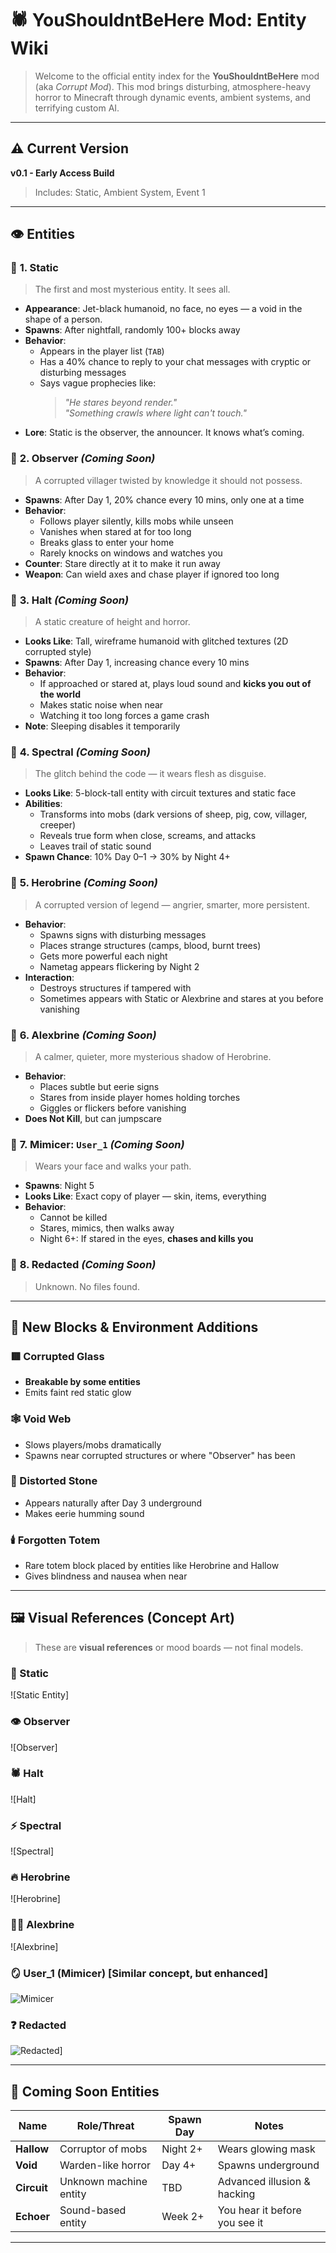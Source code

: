 
# 🕷️ YouShouldntBeHere Mod: Entity Wiki

> Welcome to the official entity index for the **YouShouldntBeHere** mod (aka *Corrupt Mod*). This mod brings disturbing, atmosphere-heavy horror to Minecraft through dynamic events, ambient systems, and terrifying custom AI.

---

## ⚠️ Current Version
**v0.1 - Early Access Build**  
> Includes: Static, Ambient System, Event 1

---

## 👁️ Entities

### 🔹 **1. Static**  
> The first and most mysterious entity. It sees all.

- **Appearance**: Jet-black humanoid, no face, no eyes — a void in the shape of a person.  
- **Spawns**: After nightfall, randomly 100+ blocks away  
- **Behavior**:
  - Appears in the player list (`TAB`)
  - Has a 40% chance to reply to your chat messages with cryptic or disturbing messages
  - Says vague prophecies like:
    > *"He stares beyond render."*  
    > *"Something crawls where light can't touch."*
- **Lore**: Static is the observer, the announcer. It knows what’s coming.

### 🔹 **2. Observer** *(Coming Soon)*  
> A corrupted villager twisted by knowledge it should not possess.

- **Spawns**: After Day 1, 20% chance every 10 mins, only one at a time  
- **Behavior**:
  - Follows player silently, kills mobs while unseen
  - Vanishes when stared at for too long
  - Breaks glass to enter your home
  - Rarely knocks on windows and watches you
- **Counter**: Stare directly at it to make it run away  
- **Weapon**: Can wield axes and chase player if ignored too long

### 🔹 **3. Halt** *(Coming Soon)*  
> A static creature of height and horror.

- **Looks Like**: Tall, wireframe humanoid with glitched textures (2D corrupted style)  
- **Spawns**: After Day 1, increasing chance every 10 mins  
- **Behavior**:
  - If approached or stared at, plays loud sound and **kicks you out of the world**
  - Makes static noise when near
  - Watching it too long forces a game crash
- **Note**: Sleeping disables it temporarily

### 🔹 **4. Spectral** *(Coming Soon)*  
> The glitch behind the code — it wears flesh as disguise.

- **Looks Like**: 5-block-tall entity with circuit textures and static face  
- **Abilities**:
  - Transforms into mobs (dark versions of sheep, pig, cow, villager, creeper)
  - Reveals true form when close, screams, and attacks
  - Leaves trail of static sound
- **Spawn Chance**: 10% Day 0–1 → 30% by Night 4+

### 🔹 **5. Herobrine** *(Coming Soon)*  
> A corrupted version of legend — angrier, smarter, more persistent.

- **Behavior**:
  - Spawns signs with disturbing messages
  - Places strange structures (camps, blood, burnt trees)
  - Gets more powerful each night
  - Nametag appears flickering by Night 2
- **Interaction**:
  - Destroys structures if tampered with
  - Sometimes appears with Static or Alexbrine and stares at you before vanishing

### 🔹 **6. Alexbrine** *(Coming Soon)*  
> A calmer, quieter, more mysterious shadow of Herobrine.

- **Behavior**:
  - Places subtle but eerie signs
  - Stares from inside player homes holding torches
  - Giggles or flickers before vanishing
- **Does Not Kill**, but can jumpscare

### 🔹 **7. Mimicer: `User_1`** *(Coming Soon)*  
> Wears your face and walks your path.

- **Spawns**: Night 5  
- **Looks Like**: Exact copy of player — skin, items, everything  
- **Behavior**:
  - Cannot be killed
  - Stares, mimics, then walks away
  - Night 6+: If stared in the eyes, **chases and kills you**

### 🔹 **8. Redacted** *(Coming Soon)*  
> Unknown. No files found.


---

## 🧱 New Blocks & Environment Additions

### 🟥 Corrupted Glass
- **Breakable by some entities**
- Emits faint red static glow

### 🕸️ Void Web
- Slows players/mobs dramatically
- Spawns near corrupted structures or where "Observer" has been

### 🔲 Distorted Stone
- Appears naturally after Day 3 underground
- Makes eerie humming sound

### 🕯️ Forgotten Totem
- Rare totem block placed by entities like Herobrine and Hallow
- Gives blindness and nausea when near

---

## 🖼️ Visual References (Concept Art)

> These are **visual references** or mood boards — not final models.

### 🖤 Static
![Static Entity]

### 👁️ Observer
![Observer]

### 🕷️ Halt
![Halt]

### ⚡ Spectral
![Spectral]

### 🔥 Herobrine
![Herobrine]

### 🧍‍♀️ Alexbrine
![Alexbrine]

### 🪞 User_1 (Mimicer) [Similar concept, but enhanced]
![Mimicer](https://static.wikia.nocookie.net/redacted-smps/images/1/15/Entity-06.png/revision/latest?cb=20230707003907)
### ❓ Redacted
![Redacted](https://static.wikia.nocookie.net/redacted-smps/images/c/c5/15C.png/revision/latest?cb=20240628031453)]

---

## 🧩 Coming Soon Entities

| Name       | Role/Threat           | Spawn Day | Notes |
|------------|------------------------|-----------|-------|
| **Hallow** | Corruptor of mobs      | Night 2+  | Wears glowing mask |
| **Void**   | Warden-like horror     | Day 4+    | Spawns underground |
| **Circuit**| Unknown machine entity | TBD       | Advanced illusion & hacking |
| **Echoer** | Sound-based entity     | Week 2+   | You hear it before you see it |

---
